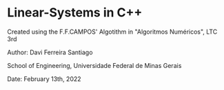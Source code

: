 # Linear-Systems in C++

Created using the F.F.CAMPOS' Algotithm in "Algoritmos Numéricos", LTC 3rd

Author: Davi Ferreira Santiago

School of Engineering, Universidade Federal de Minas Gerais

Date: February 13th, 2022

